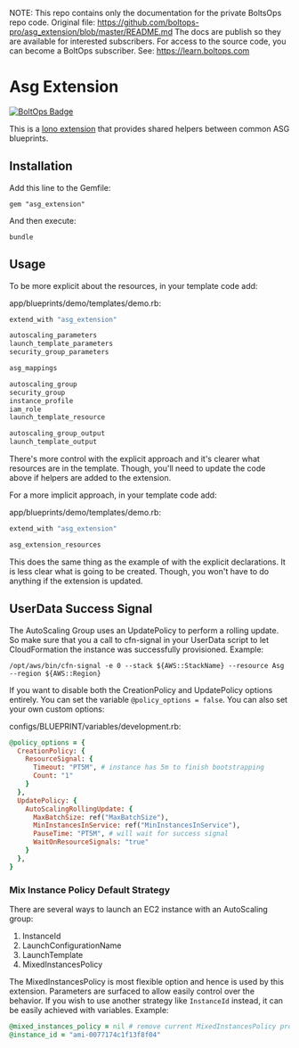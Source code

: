 <!-- note marker start -->
NOTE: This repo contains only the documentation for the private BoltsOps repo code.
Original file: https://github.com/boltops-pro/asg_extension/blob/master/README.md
The docs are publish so they are available for interested subscribers.
For access to the source code, you can become a BoltOps subscriber.
See: https://learn.boltops.com

<!-- note marker end -->

# Asg Extension

[![BoltOps Badge](https://img.boltops.com/boltops/badges/boltops-badge.png)](https://www.boltops.com)

This is a [lono extension](https://lono.cloud/docs/extensions/) that provides shared helpers between common ASG blueprints.

## Installation

Add this line to the Gemfile:

    gem "asg_extension"

And then execute:

    bundle

## Usage

To be more explicit about the resources, in your template code add:

app/blueprints/demo/templates/demo.rb:

```ruby
extend_with "asg_extension"

autoscaling_parameters
launch_template_parameters
security_group_parameters

asg_mappings

autoscaling_group
security_group
instance_profile
iam_role
launch_template_resource

autoscaling_group_output
launch_template_output
```

There's more control with the explicit approach and it's clearer what resources are in the template.  Though, you'll need to update the code above if helpers are added to the extension.

For a more implicit approach, in your template code add:

app/blueprints/demo/templates/demo.rb:

```ruby
extend_with "asg_extension"

asg_extension_resources
```

This does the same thing as the example of with the explicit declarations. It is less clear what is going to be created. Though, you won't have to do anything if the extension is updated.

## UserData Success Signal

The AutoScaling Group uses an UpdatePolicy to perform a rolling update. So make sure that you a call to cfn-signal in your UserData script to let CloudFormation the instance was successfully provisioned. Example:

    /opt/aws/bin/cfn-signal -e 0 --stack ${AWS::StackName} --resource Asg --region ${AWS::Region}

If you want to disable both the CreationPolicy and UpdatePolicy options entirely. You can set the variable `@policy_options = false`. You can also set your own custom options:

configs/BLUEPRINT/variables/development.rb:

```ruby
@policy_options = {
  CreationPolicy: {
    ResourceSignal: {
      Timeout: "PT5M", # instance has 5m to finish bootstrapping
      Count: "1"
    }
  },
  UpdatePolicy: {
    AutoScalingRollingUpdate: {
      MaxBatchSize: ref("MaxBatchSize"),
      MinInstancesInService: ref("MinInstancesInService"),
      PauseTime: "PT5M", # will wait for success signal
      WaitOnResourceSignals: "true"
    }
  },
}
```
### Mix Instance Policy Default Strategy

There are several ways to launch an EC2 instance with an AutoScaling group:

1. InstanceId
2. LaunchConfigurationName
3. LaunchTemplate
4. MixedInstancesPolicy

The MixedInstancesPolicy is most flexible option and hence is used by this extension. Parameters are surfaced to allow easily control over the behavior. If you wish to use another strategy like `InstanceId` instead, it can be easily achieved with variables.  Example:

```ruby
@mixed_instances_policy = nil # remove current MixedInstancesPolicy property so we can use another strategy
@instance_id = "ami-0077174c1f13f8f04"
```
